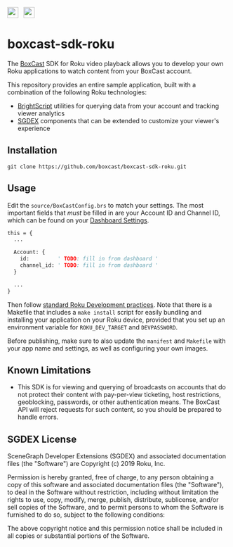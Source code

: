 <a href="https://www.boxcast.com" target="_blank"><img src="https://www.boxcast.com/hs-fs/hub/484866/file-2483746126-png/Logos/NewBoxCastLogo.png?t=1494524438771" height="25"></a> &nbsp; <a href="https://developer.roku.com" target="_blank"><img src="https://image.roku.com/bWFya2V0aW5n/roku-logo.png" height="25"></a>

# boxcast-sdk-roku

The [BoxCast](https://www.boxcast.com) SDK for Roku video playback allows you to develop your own Roku applications to watch content from your BoxCast account.

This repository provides an entire sample application, built with a combination of the following Roku technologies:
* [BrightScript](https://sdkdocs.roku.com/display/sdkdoc/BrightScript+Language+Reference) utilities for querying data from your account and tracking viewer analytics
* [SGDEX](https://github.com/rokudev/SceneGraphDeveloperExtensions) components that can be extended to customize your viewer's experience

## Installation

```
git clone https://github.com/boxcast/boxcast-sdk-roku.git
```

## Usage

Edit the `source/BoxCastConfig.brs` to match your settings. The most important
fields that _must_ be filled in are your Account ID and Channel ID, which can be
found on your
<a href="https://dashboard.boxcast.com/settings/my-account" target="_blank">Dashboard Settings</a>.

```vb
this = {
  ...

  Account: {
    id:         ' TODO: fill in from dashboard '
    channel_id: ' TODO: fill in from dashboard '
  }

  ...
}
```

Then follow <a href="https://developer.roku.com/docs/developer-program/getting-started/roku-dev-prog.md" target="_blank">
standard Roku Development practices</a>.  Note that there is a Makefile that
includes a `make install` script for easily bundling and installing your
application on your Roku device, provided that you set up an environment
variable for `ROKU_DEV_TARGET` and `DEVPASSWORD`.

Before publishing, make sure to also update the `manifest` and `Makefile` with your app
name and settings, as well as configuring your own images.

## Known Limitations

* This SDK is for viewing and querying of broadcasts on accounts that do not protect their content with pay-per-view ticketing, host restrictions, geoblocking, passwords, or other authentication means.  The BoxCast API will reject requests for such content, so you should be prepared to handle errors.

## SGDEX License

SceneGraph Developer Extensions (SGDEX) and associated documentation files (the "Software") are Copyright (c) 2019 Roku, Inc.

Permission is hereby granted, free of charge, to any person obtaining a copy of this software and associated documentation files (the "Software"), to deal in the Software without restriction, including without limitation the rights to use, copy, modify, merge, publish, distribute, sublicense, and/or sell copies of the Software, and to permit persons to whom the Software is furnished to do so, subject to the following conditions:

The above copyright notice and this permission notice shall be included in all copies or substantial portions of the Software.
